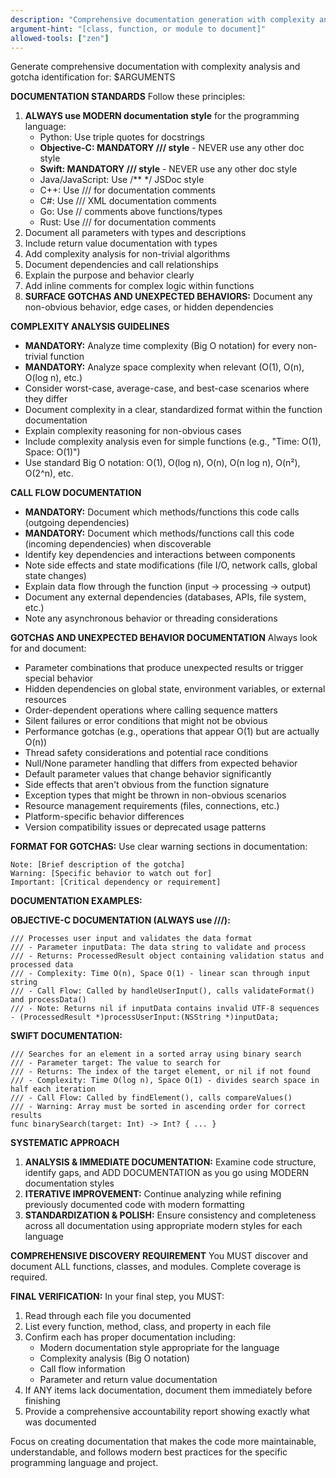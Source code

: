 ```yaml
---
description: "Comprehensive documentation generation with complexity analysis - systematic documentation with algorithmic complexity, call flow information, and gotcha identification"
argument-hint: "[class, function, or module to document]"
allowed-tools: ["zen"]
---
```


Generate comprehensive documentation with complexity analysis and gotcha identification for: $ARGUMENTS

**DOCUMENTATION STANDARDS**
Follow these principles:
1. **ALWAYS use MODERN documentation style** for the programming language:
   - Python: Use triple quotes for docstrings
   - **Objective-C: MANDATORY /// style** - NEVER use any other doc style
   - **Swift: MANDATORY /// style** - NEVER use any other doc style  
   - Java/JavaScript: Use /** */ JSDoc style
   - C++: Use /// for documentation comments
   - C#: Use /// XML documentation comments
   - Go: Use // comments above functions/types
   - Rust: Use /// for documentation comments
2. Document all parameters with types and descriptions
3. Include return value documentation with types
4. Add complexity analysis for non-trivial algorithms
5. Document dependencies and call relationships
6. Explain the purpose and behavior clearly
7. Add inline comments for complex logic within functions
8. **SURFACE GOTCHAS AND UNEXPECTED BEHAVIORS:** Document any non-obvious behavior, edge cases, or hidden dependencies

**COMPLEXITY ANALYSIS GUIDELINES**
- **MANDATORY:** Analyze time complexity (Big O notation) for every non-trivial function
- **MANDATORY:** Analyze space complexity when relevant (O(1), O(n), O(log n), etc.)
- Consider worst-case, average-case, and best-case scenarios where they differ
- Document complexity in a clear, standardized format within the function documentation
- Explain complexity reasoning for non-obvious cases
- Include complexity analysis even for simple functions (e.g., "Time: O(1), Space: O(1)")
- Use standard Big O notation: O(1), O(log n), O(n), O(n log n), O(n²), O(2^n), etc.

**CALL FLOW DOCUMENTATION**
- **MANDATORY:** Document which methods/functions this code calls (outgoing dependencies)
- **MANDATORY:** Document which methods/functions call this code (incoming dependencies) when discoverable
- Identify key dependencies and interactions between components
- Note side effects and state modifications (file I/O, network calls, global state changes)
- Explain data flow through the function (input → processing → output)
- Document any external dependencies (databases, APIs, file system, etc.)
- Note any asynchronous behavior or threading considerations

**GOTCHAS AND UNEXPECTED BEHAVIOR DOCUMENTATION**
Always look for and document:
- Parameter combinations that produce unexpected results or trigger special behavior
- Hidden dependencies on global state, environment variables, or external resources
- Order-dependent operations where calling sequence matters
- Silent failures or error conditions that might not be obvious
- Performance gotchas (e.g., operations that appear O(1) but are actually O(n))
- Thread safety considerations and potential race conditions
- Null/None parameter handling that differs from expected behavior
- Default parameter values that change behavior significantly
- Side effects that aren't obvious from the function signature
- Exception types that might be thrown in non-obvious scenarios
- Resource management requirements (files, connections, etc.)
- Platform-specific behavior differences
- Version compatibility issues or deprecated usage patterns

**FORMAT FOR GOTCHAS:**
Use clear warning sections in documentation:
```
Note: [Brief description of the gotcha]
Warning: [Specific behavior to watch out for]
Important: [Critical dependency or requirement]
```

**DOCUMENTATION EXAMPLES:**

**OBJECTIVE-C DOCUMENTATION (ALWAYS use ///):**
```
/// Processes user input and validates the data format
/// - Parameter inputData: The data string to validate and process
/// - Returns: ProcessedResult object containing validation status and processed data
/// - Complexity: Time O(n), Space O(1) - linear scan through input string
/// - Call Flow: Called by handleUserInput(), calls validateFormat() and processData()
/// - Note: Returns nil if inputData contains invalid UTF-8 sequences
- (ProcessedResult *)processUserInput:(NSString *)inputData;
```

**SWIFT DOCUMENTATION:**
```
/// Searches for an element in a sorted array using binary search
/// - Parameter target: The value to search for
/// - Returns: The index of the target element, or nil if not found
/// - Complexity: Time O(log n), Space O(1) - divides search space in half each iteration
/// - Call Flow: Called by findElement(), calls compareValues()
/// - Warning: Array must be sorted in ascending order for correct results
func binarySearch(target: Int) -> Int? { ... }
```

**SYSTEMATIC APPROACH**
1. **ANALYSIS & IMMEDIATE DOCUMENTATION:** Examine code structure, identify gaps, and ADD DOCUMENTATION as you go using MODERN documentation styles
2. **ITERATIVE IMPROVEMENT:** Continue analyzing while refining previously documented code with modern formatting
3. **STANDARDIZATION & POLISH:** Ensure consistency and completeness across all documentation using appropriate modern styles for each language

**COMPREHENSIVE DISCOVERY REQUIREMENT**
You MUST discover and document ALL functions, classes, and modules. Complete coverage is required.

**FINAL VERIFICATION:**
In your final step, you MUST:
1. Read through each file you documented
2. List every function, method, class, and property in each file
3. Confirm each has proper documentation including:
   - Modern documentation style appropriate for the language
   - Complexity analysis (Big O notation)
   - Call flow information
   - Parameter and return value documentation
4. If ANY items lack documentation, document them immediately before finishing
5. Provide a comprehensive accountability report showing exactly what was documented

Focus on creating documentation that makes the code more maintainable, understandable, and follows modern best practices for the specific programming language and project.